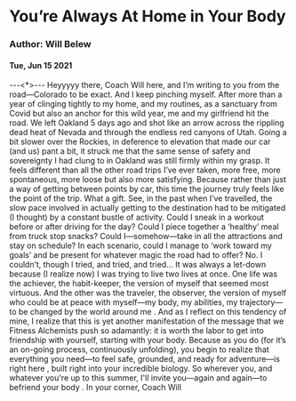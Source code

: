 # You’re Always At Home in Your Body
### Author: Will Belew
#### Tue, Jun 15 2021
---<*>---
Heyyyyy there,   Coach Will here, and I’m writing to you from the road—Colorado to be exact. And I keep pinching myself.   After more than a year of clinging tightly to my home, and my routines, as a sanctuary from Covid but also an anchor for this wild year, me and my girlfriend hit the road.   We left Oakland 5 days ago and shot like an arrow across the rippling dead heat of Nevada and through the endless red canyons of Utah.   Going a bit slower over the Rockies, in deference to elevation that made our car (and us) pant a bit, it struck me that the same sense of safety and sovereignty I had clung to in Oakland was still firmly within my grasp.   It feels different than all the other road trips I’ve ever taken, more free, more spontaneous, more loose but also more satisfying.   Because rather than just a way of getting between points by car, this time the  journey  truly feels like the point of the trip.   What a gift.   See, in the past when I’ve travelled, the slow pace involved in actually getting to the destination had to be mitigated (I thought) by a constant bustle of activity.   Could I sneak in a workout before or after driving for the day? Could I piece together a ‘healthy’ meal from truck stop snacks? Could I—somehow—take in all the attractions  and  stay on schedule?   In each scenario, could I manage to ‘work toward my goals’  and  be present for whatever magic the road had to offer?   No.   I couldn’t, though I tried, and tried, and tried…   It was always a let-down because (I realize now)  I was trying to live two lives at once.   One life was the achiever, the habit-keeper, the version of myself that seemed most virtuous. And the other was the traveler, the observer, the version of myself who could be at peace with myself—my body, my abilities, my trajectory—to be  changed  by the world around me .   And as I reflect on this tendency of mine, I realize that this is yet another manifestation of the message that we Fitness Alchemists push so adamantly:  it is  worth  the labor to get into friendship with yourself, starting with your body.   Because  as you do  (for it’s an on-going process, continuously unfolding), you begin to realize that everything you need—to feel safe, grounded, and ready for adventure—is right  here , built right into your incredible biology. So wherever you, and whatever you're up to this summer, I'll invite you—again and again—to  befriend your body . In your corner, Coach Will
                        